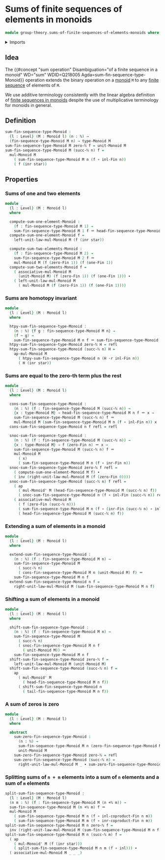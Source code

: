 # Sums of finite sequences of elements in monoids

```agda
module group-theory.sums-of-finite-sequences-of-elements-monoids where
```

<details><summary>Imports</summary>

```agda
open import elementary-number-theory.addition-natural-numbers
open import elementary-number-theory.natural-numbers

open import foundation.action-on-identifications-functions
open import foundation.coproduct-types
open import foundation.function-types
open import foundation.homotopies
open import foundation.identity-types
open import foundation.unit-type
open import foundation.universe-levels
open import foundation.whiskering-homotopies-composition

open import group-theory.monoids

open import linear-algebra.finite-sequences-in-monoids

open import univalent-combinatorics.coproduct-types
open import univalent-combinatorics.standard-finite-types
```

</details>

## Idea

The
{{#concept "sum operation" Disambiguation="of a finite sequence in a monoid" WD="sum" WDID=Q218005 Agda=sum-fin-sequence-type-Monoid}}
operation extends the binary operation on a [monoid](group-theory.monoids.md)
`M` to any [finite sequence](lists.finite-sequences.md) of elements of `M`.

We use additive terminology consistently with the linear algebra definition of
[finite sequences in monoids](linear-algebra.finite-sequences-in-monoids.md)
despite the use of multiplicative terminology for monoids in general.

## Definition

```agda
sum-fin-sequence-type-Monoid :
  {l : Level} (M : Monoid l) (n : ℕ) →
  (fin-sequence-type-Monoid M n) → type-Monoid M
sum-fin-sequence-type-Monoid M zero-ℕ f = unit-Monoid M
sum-fin-sequence-type-Monoid M (succ-ℕ n) f =
  mul-Monoid M
    ( sum-fin-sequence-type-Monoid M n (f ∘ inl-Fin n))
    ( f (inr star))
```

## Properties

### Sums of one and two elements

```agda
module _
  {l : Level} (M : Monoid l)
  where

  compute-sum-one-element-Monoid :
    (f : fin-sequence-type-Monoid M 1) →
    sum-fin-sequence-type-Monoid M 1 f ＝ head-fin-sequence-type-Monoid M 0 f
  compute-sum-one-element-Monoid f =
    left-unit-law-mul-Monoid M (f (inr star))

  compute-sum-two-elements-Monoid :
    (f : fin-sequence-type-Monoid M 2) →
    sum-fin-sequence-type-Monoid M 2 f ＝
    mul-Monoid M (f (zero-Fin 1)) (f (one-Fin 1))
  compute-sum-two-elements-Monoid f =
    ( associative-mul-Monoid M
      (unit-Monoid M) (f (zero-Fin 1)) (f (one-Fin 1))) ∙
    ( left-unit-law-mul-Monoid M
      ( mul-Monoid M (f (zero-Fin 1)) (f (one-Fin 1))))
```

### Sums are homotopy invariant

```agda
module _
  {l : Level} (M : Monoid l)
  where

  htpy-sum-fin-sequence-type-Monoid :
    (n : ℕ) {f g : fin-sequence-type-Monoid M n} →
    (f ~ g) →
    sum-fin-sequence-type-Monoid M n f ＝ sum-fin-sequence-type-Monoid M n g
  htpy-sum-fin-sequence-type-Monoid zero-ℕ H = refl
  htpy-sum-fin-sequence-type-Monoid (succ-ℕ n) H =
    ap-mul-Monoid M
      ( htpy-sum-fin-sequence-type-Monoid n (H ·r inl-Fin n))
      ( H (inr star))
```

### Sums are equal to the zero-th term plus the rest

```agda
module _
  {l : Level} (M : Monoid l)
  where

  cons-sum-fin-sequence-type-Monoid :
    (n : ℕ) (f : fin-sequence-type-Monoid M (succ-ℕ n)) →
    {x : type-Monoid M} → head-fin-sequence-type-Monoid M n f ＝ x →
    sum-fin-sequence-type-Monoid M (succ-ℕ n) f ＝
    mul-Monoid M (sum-fin-sequence-type-Monoid M n (f ∘ inl-Fin n)) x
  cons-sum-fin-sequence-type-Monoid n f refl = refl

  snoc-sum-fin-sequence-type-Monoid :
    (n : ℕ) (f : fin-sequence-type-Monoid M (succ-ℕ n)) →
    {x : type-Monoid M} → f (zero-Fin n) ＝ x →
    sum-fin-sequence-type-Monoid M (succ-ℕ n) f ＝
    mul-Monoid M
      ( x)
      ( sum-fin-sequence-type-Monoid M n (f ∘ inr-Fin n))
  snoc-sum-fin-sequence-type-Monoid zero-ℕ f refl =
    ( compute-sum-one-element-Monoid M f) ∙
    ( inv (right-unit-law-mul-Monoid M (f (zero-Fin 0))))
  snoc-sum-fin-sequence-type-Monoid (succ-ℕ n) f refl =
    ( ap
      ( mul-Monoid' M (head-fin-sequence-type-Monoid M (succ-ℕ n) f))
      ( snoc-sum-fin-sequence-type-Monoid n (f ∘ inl-Fin (succ-ℕ n)) refl)) ∙
    ( associative-mul-Monoid M
      ( f (zero-Fin (succ-ℕ n)))
      ( sum-fin-sequence-type-Monoid M n (f ∘ (inr-Fin (succ-ℕ n) ∘ inl-Fin n)))
      ( head-fin-sequence-type-Monoid M (succ-ℕ n) f))
```

### Extending a sum of elements in a monoid

```agda
module _
  {l : Level} (M : Monoid l)
  where

  extend-sum-fin-sequence-type-Monoid :
    (n : ℕ) (f : fin-sequence-type-Monoid M n) →
    sum-fin-sequence-type-Monoid M
      ( succ-ℕ n)
      ( cons-fin-sequence-type-Monoid M n (unit-Monoid M) f) ＝
    sum-fin-sequence-type-Monoid M n f
  extend-sum-fin-sequence-type-Monoid n f =
    right-unit-law-mul-Monoid M (sum-fin-sequence-type-Monoid M n f)
```

### Shifting a sum of elements in a monoid

```agda
module _
  {l : Level} (M : Monoid l)
  where

  shift-sum-fin-sequence-type-Monoid :
    (n : ℕ) (f : fin-sequence-type-Monoid M n) →
    sum-fin-sequence-type-Monoid M
      ( succ-ℕ n)
      ( snoc-fin-sequence-type-Monoid M n f
        ( unit-Monoid M)) ＝
    sum-fin-sequence-type-Monoid M n f
  shift-sum-fin-sequence-type-Monoid zero-ℕ f =
    left-unit-law-mul-Monoid M (unit-Monoid M)
  shift-sum-fin-sequence-type-Monoid (succ-ℕ n) f =
    ap
      ( mul-Monoid' M
        ( head-fin-sequence-type-Monoid M n f))
      ( shift-sum-fin-sequence-type-Monoid n
        ( tail-fin-sequence-type-Monoid M n f))
```

### A sum of zeros is zero

```agda
module _
  {l : Level} (M : Monoid l)
  where

  abstract
    sum-zero-fin-sequence-type-Monoid :
      (n : ℕ) →
      sum-fin-sequence-type-Monoid M n (zero-fin-sequence-type-Monoid M n) ＝
      unit-Monoid M
    sum-zero-fin-sequence-type-Monoid zero-ℕ = refl
    sum-zero-fin-sequence-type-Monoid (succ-ℕ n) =
      right-unit-law-mul-Monoid M _ ∙ sum-zero-fin-sequence-type-Monoid n
```

### Splitting sums of `n + m` elements into a sum of `n` elements and a sum of `m` elements

```agda
split-sum-fin-sequence-type-Monoid :
  {l : Level} (M : Monoid l)
  (n m : ℕ) (f : fin-sequence-type-Monoid M (n +ℕ m)) →
  sum-fin-sequence-type-Monoid M (n +ℕ m) f ＝
  mul-Monoid M
    ( sum-fin-sequence-type-Monoid M n (f ∘ inl-coproduct-Fin n m))
    ( sum-fin-sequence-type-Monoid M m (f ∘ inr-coproduct-Fin n m))
split-sum-fin-sequence-type-Monoid M n zero-ℕ f =
  inv (right-unit-law-mul-Monoid M (sum-fin-sequence-type-Monoid M n f))
split-sum-fin-sequence-type-Monoid M n (succ-ℕ m) f =
  ( ap
    ( mul-Monoid' M (f (inr star)))
    ( split-sum-fin-sequence-type-Monoid M n m (f ∘ inl))) ∙
  ( associative-mul-Monoid M _ _ _)
```

